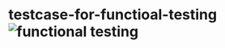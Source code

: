 # testcase-for-functioal-testing![functional testing](https://github.com/varnika-poswal/testcase-for-functioal-testing/assets/123875147/5bfa43f6-f82d-4911-bb0f-dc1569163bf5)
